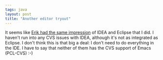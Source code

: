 ```yaml
---
tags: java
layout: post
title: "Another editor tryout"
---
```




It seems like <a href="http://www.thauvin.net/blog/news.jsp?date=2002-11-04#509">Erik had the same impression</a> of IDEA and Eclipse that I did. I haven't run into any CVS issues with IDEA, although it's not as integrated as Eclipse. I don't think this is that big a deal: I don't need to do everything in the IDE. I have to say that neither of them has the CVS support of Emacs (PCL-CVS) :-)


